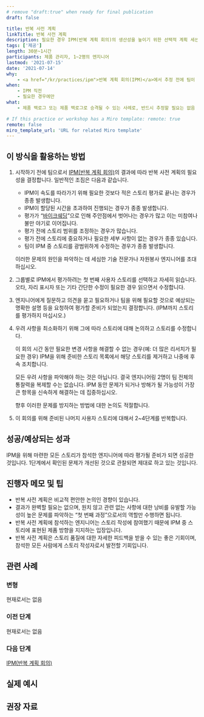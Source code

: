 ```yaml
---
# remove "draft:true" when ready for final publication
draft: false

title: 반복 사전 계획
linkTitle: 반복 사전 계획
description: 필요한 경우 IPM(반복 계획 회의)의 생산성을 높이기 위한 선택적 계획 세션입니다.
tags: ['제공']
length: 30분~1시간
participants: 제품 관리자, 1~2명의 엔지니어
lastmod: '2021-07-15'
date: '2021-07-14'
why:
    - <a href="/kr/practices/ipm">반복 계획 회의(IPM)</a>에서 추정 전에 팀이 사례를 수정하는 데 과도한 시간이 소요되는 경우, 소규모 그룹에서 미리 사례를 편집하거나 정리해 두면 큰 회의에서 더 나은 결과를 얻을 수 있습니다.
when:
    - IPM 직전
    - 필요한 경우에만
what:
    - 제품 백로그 또는 제품 백로그로 승격될 수 있는 사례로, 반드시 추정할 필요는 없음

# If this practice or workshop has a Miro template: remote: true
remote: false
miro_template_url: 'URL for related Miro template'
---
```


<h2 id="how-to-use-this-method">이 방식을 활용하는
방법</h2>

<ol>

<li>

<p>시작하기 전에 팀으로서 <a
href="https://tanzu.vmware.com/developer/practices/ipm">IPM(반복
계획 회의)</a>의 결과에 따라 반복 사전 계획의 필요성을 결정합니다. 일반적인 조짐은 다음과
같습니다.</p>

<ul>

<li>IPM이 속도를 따라가기 위해 필요한 것보다 적은 스토리 평가로 끝나는 경우가 종종
발생합니다.</li>

<li>IPM이 할당된 시간을 초과하여 진행되는 경우가 종종 발생합니다.</li>

<li>평가가 “<a
href="https://en.wiktionary.org/wiki/bikeshedding"
target="_blank"
rel="nofollow">바이크쉐딩</a>”으로 인해 주안점에서 벗어나는 경우가 많고 이는
미참여나 불만 야기로 이어집니다.</li>

<li>평가 전에 스토리 범위를 조정하는 경우가 많습니다.</li>

<li>평가 전에 스토리에 중요하거나 필요한 세부 사항이 없는 경우가 종종 있습니다.</li>

<li>팀이 IPM 중 스토리를 광범위하게 수정하는 경우가 종종 발생합니다.</li>

</ul>

<p>이러한 문제의 원인을 파악하는 데 세심한 기술 전문가나 자원봉사 엔지니어를 초대하십시오.</p>

</li>

<li>

<p>그룹별로 IPM에서 평가하려는 첫 번째 사용자 스토리를 선택하고 자세히 읽습니다. 오타, 자리 표시자 또는
기타 간단한 수정이 필요한 경우 읽으면서 수정합니다.</p>

</li>

<li>

<p>엔지니어에게 질문하고 의견을 묻고 필요하거나 팀을 위해 필요할 것으로 예상되는 명확한 설명 등을 요청하여
평가할 준비가 되었는지 결정합니다. (IPM까지 스토리를 평가하지 마십시오.)</p>

</li>

<li>

<p>우려 사항을 최소화하기 위해 그에 따라 스토리에 대해 논의하고 스토리를 수정합니다.</p>

<p>이 회의 시간 동안 필요한 변경 사항을 해결할 수 없는 경우(예: 더 많은 리서치가 필요한 경우) IPM을
위해 준비한 스토리 목록에서 해당 스토리를 제거하고 나중에 후속 조치합니다.</p>

<p>모든 우려 사항을 파악해야 하는 것은 아닙니다. 결국 엔지니어링 2명이 팀 전체의 통찰력을 복제할 수는
없습니다. IPM 동안 문제가 되거나 방해가 될 가능성이 가장 큰 항목을 신속하게 해결하는 데 집중하십시오.</p>

<p>향후 이러한 문제를 방지하는 방법에 대한 논의도 적절합니다.</p>

</li>

<li>

<p>이 회의를 위해 준비된 나머지 사용자 스토리에 대해서 2~4단계를 반복합니다.</p>

</li>

</ol>

<h2 id="successexpected-outcomes">성공/예상되는
성과</h2>

<p>IPM을 위해 마련한 모든 스토리가 참석한 엔지니어에 따라 평가될 준비가 되면 성공한 것입니다. 1단계에서
확인된 문제가 개선된 것으로 관찰되면 제대로 하고 있는 것입니다.</p>

<h2 id="facilitator-notes--tips">진행자 메모 및 팁</h2>

<ul>

<li>반복 사전 계획은 비교적 편안한 논의인 경향이 있습니다.</li>

<li>결과가 완벽할 필요는 없으며, 원치 않고 관련 없는 사항에 대한 낭비를 유발할 가능성이 높은 문제를 파악하는
“첫 번째 과정”으로서의 역할만 수행하면 됩니다.</li>

<li>반복 사전 계획에 참석하는 엔지니어는 스토리 작성에 참여했기 때문에 IPM 중 스토리에 표현된 제품 방향을
지지하는 입장입니다.</li>

<li>반복 사전 계획은 스토리 품질에 대한 자세한 피드백을 받을 수 있는 좋은 기회이며, 참석한 모든 사람에게
스토리 작성자로서 발전할 기회입니다.</li>

</ul>

<h2 id="related-practices">관련 사례</h2>

<h3 id="variations">변형</h3>

<p>현재로서는 없음</p>

<h3 id="preceding">이전 단계</h3>

<p>현재로서는 없음</p>

<h3 id="following">다음 단계</h3>

<p><a
href="https://tanzu.vmware.com/developer/practices/ipm">IPM(반복
계획 회의)</a></p>

<h2 id="real-world-examples">실제 예시</h2>

<h2 id="recommended-reading">권장 자료</h2>
